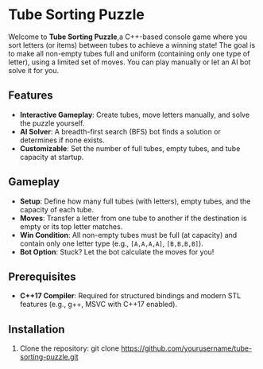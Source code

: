 # Tube Sorting Puzzle

Welcome to **Tube Sorting Puzzle**,a C++-based console game where you sort letters (or items) between tubes to achieve a winning state!
The goal is to make all non-empty tubes full and uniform (containing only one type of letter), using a limited set of moves. You can play manually or let an AI bot solve it for you.

## Features
- **Interactive Gameplay**: Create tubes, move letters manually, and solve the puzzle yourself.
- **AI Solver**: A breadth-first search (BFS) bot finds a solution or determines if none exists.
- **Customizable**: Set the number of full tubes, empty tubes, and tube capacity at startup.

## Gameplay
- **Setup**: Define how many full tubes (with letters), empty tubes, and the capacity of each tube.
- **Moves**: Transfer a letter from one tube to another if the destination is empty or its top letter matches.
- **Win Condition**: All non-empty tubes must be full (at capacity) and contain only one letter type (e.g., `[A,A,A,A]`, `[B,B,B,B]`).
- **Bot Option**: Stuck? Let the bot calculate the moves for you!

## Prerequisites
- **C++17 Compiler**: Required for structured bindings and modern STL features (e.g., g++, MSVC with C++17 enabled).

## Installation
1. Clone the repository:
   git clone https://github.com/yourusername/tube-sorting-puzzle.git
